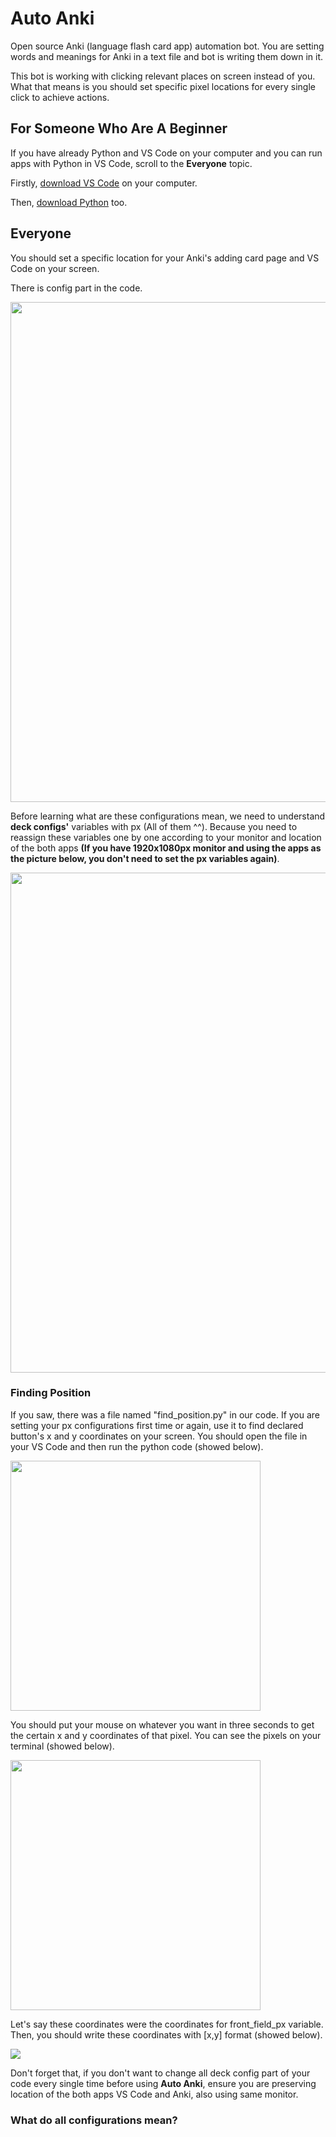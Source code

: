 # Auto Anki
Open source Anki (language flash card app) automation bot. You are setting words and meanings for Anki in a text file and bot is writing them down in it.

This bot is working with clicking relevant places on screen instead of you. 
What that means is you should set specific pixel locations for every single click to achieve actions.

## For Someone Who Are A Beginner

If you have already Python and VS Code on your computer and you can run apps with Python in VS Code, scroll to the <strong>Everyone</strong> topic.

Firstly, <a href="https://code.visualstudio.com">download VS Code</a> on your computer.

Then, <a href="https://www.python.org/downloads/">download Python</a> too.

## Everyone

You should set a specific location for your Anki's adding card page and VS Code on your screen. 

There is config part in the code.

<img src="https://user-images.githubusercontent.com/86871383/210197768-905c4c0c-7c08-4dd3-8554-d5fbf247447b.png" width="800" />

Before learning what are these configurations mean, we need to understand <strong>deck configs'</strong> variables with px (All of them ^^). Because you need to reassign these variables one by one according to your monitor and location of the both apps <strong>(If you have 1920x1080px monitor and using the apps as the picture below, you don't need to set the px variables again)</strong>.

<img src="https://user-images.githubusercontent.com/86871383/210191278-52283596-8a43-447b-a39d-2d4793ed0c5b.png" width="800" />

### Finding Position

If you saw, there was a file named "find_position.py" in our code. If you are setting your px configurations first time or again, use it to find declared button's x and y coordinates on your screen. You should open the file in your VS Code and then run the python code (showed below). 

<img src="https://user-images.githubusercontent.com/86871383/210199003-8e93d5a1-23c3-4be0-aeb5-d9f0fbac7c03.png" width="400" />

You should put your mouse on whatever you want in three seconds to get the certain x and y coordinates of that pixel. You can see the pixels on your terminal (showed below). 

<img src="https://user-images.githubusercontent.com/86871383/210199277-cdac661a-c74b-4362-ae71-89852b1cfc21.png" width="400" />

Let's say these coordinates were the coordinates for front_field_px variable. Then, you should write these coordinates with [x,y] format (showed below). 

<img src="https://user-images.githubusercontent.com/86871383/210199622-c3a4493a-fdfa-4219-9274-37d4ac084334.png">

Don't forget that, if you don't want to change all deck config part of your code every single time before using <strong>Auto Anki</strong>, ensure you are preserving location of the both apps VS Code and Anki, also using same monitor.

### What do all configurations mean?
